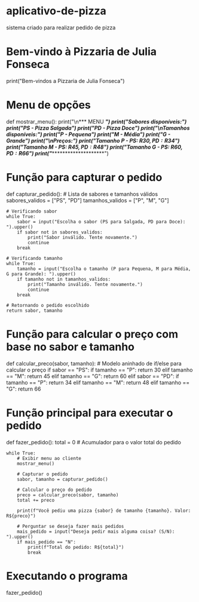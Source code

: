 # aplicativo-de-pizza
sistema criado para realizar pedido de pizza
# Bem-vindo à Pizzaria de Julia Fonseca
print("Bem-vindos a Pizzaria de Julia Fonseca")

# Menu de opções
def mostrar_menu():
    print("\n*** MENU ***")
    print("Sabores disponíveis:")
    print("PS - Pizza Salgada")
    print("PD - Pizza Doce")
    print("\nTamanhos disponíveis:")
    print("P - Pequena")
    print("M - Média")
    print("G - Grande")
    print("\nPreços:")
    print("Tamanho P - PS: R$30, PD: R$34")
    print("Tamanho M - PS: R$45, PD: R$48")
    print("Tamanho G - PS: R$60, PD: R$66")
    print("***********************")

# Função para capturar o pedido
def capturar_pedido():
    # Lista de sabores e tamanhos válidos
    sabores_validos = ["PS", "PD"]
    tamanhos_validos = ["P", "M", "G"]

    # Verificando sabor
    while True:
        sabor = input("Escolha o sabor (PS para Salgada, PD para Doce): ").upper()
        if sabor not in sabores_validos:
            print("Sabor inválido. Tente novamente.")
            continue
        break

    # Verificando tamanho
    while True:
        tamanho = input("Escolha o tamanho (P para Pequena, M para Média, G para Grande): ").upper()
        if tamanho not in tamanhos_validos:
            print("Tamanho inválido. Tente novamente.")
            continue
        break

    # Retornando o pedido escolhido
    return sabor, tamanho

# Função para calcular o preço com base no sabor e tamanho
def calcular_preco(sabor, tamanho):
    # Modelo aninhado de if/else para calcular o preço
    if sabor == "PS":
        if tamanho == "P":
            return 30
        elif tamanho == "M":
            return 45
        elif tamanho == "G":
            return 60
    elif sabor == "PD":
        if tamanho == "P":
            return 34
        elif tamanho == "M":
            return 48
        elif tamanho == "G":
            return 66

# Função principal para executar o pedido
def fazer_pedido():
    total = 0  # Acumulador para o valor total do pedido

    while True:
        # Exibir menu ao cliente
        mostrar_menu()

        # Capturar o pedido
        sabor, tamanho = capturar_pedido()

        # Calcular o preço do pedido
        preco = calcular_preco(sabor, tamanho)
        total += preco

        print(f"Você pediu uma pizza {sabor} de tamanho {tamanho}. Valor: R${preco}")

        # Perguntar se deseja fazer mais pedidos
        mais_pedido = input("Deseja pedir mais alguma coisa? (S/N): ").upper()
        if mais_pedido == "N":
            print(f"Total do pedido: R${total}")
            break

# Executando o programa
fazer_pedido()

